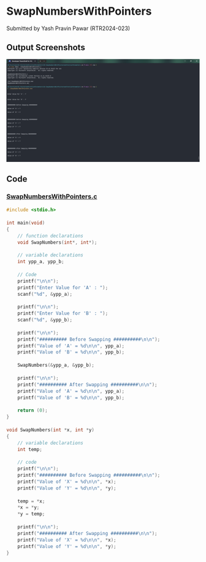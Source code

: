 # SwapNumbersWithPointers

Submitted by Yash Pravin Pawar (RTR2024-023)

## Output Screenshots
![output.png](./02-Screenshots/output.png)

## Code
### [SwapNumbersWithPointers.c](./01-Code/SwapNumbersWithPointers.c)
```c
#include <stdio.h>

int main(void)
{
    // function declarations
    void SwapNumbers(int*, int*);

    // variable declarations
    int ypp_a, ypp_b;

    // Code
    printf("\n\n");
    printf("Enter Value for 'A' : ");
    scanf("%d", &ypp_a);
    
    printf("\n\n");
    printf("Enter Value for 'B' : ");
    scanf("%d", &ypp_b);
    
    printf("\n\n");
    printf("########## Before Swapping ##########\n\n");
    printf("Value of 'A' = %d\n\n", ypp_a);
    printf("Value of 'B' = %d\n\n", ypp_b);

    SwapNumbers(&ypp_a, &ypp_b);

    printf("\n\n");
    printf("########## After Swapping ##########\n\n");
    printf("Value of 'A' = %d\n\n", ypp_a);
    printf("Value of 'B' = %d\n\n", ypp_b);

    return (0);
}

void SwapNumbers(int *x, int *y)
{
    // variable declarations
    int temp;

    // code
    printf("\n\n");
    printf("########## Before Swapping ##########\n\n");
    printf("Value of 'X' = %d\n\n", *x);
    printf("Value of 'Y' = %d\n\n", *y);

    temp = *x;
    *x = *y;
    *y = temp;

    printf("\n\n");
    printf("########## After Swapping ##########\n\n");
    printf("Value of 'X' = %d\n\n", *x);
    printf("Value of 'Y' = %d\n\n", *y);
}

```
